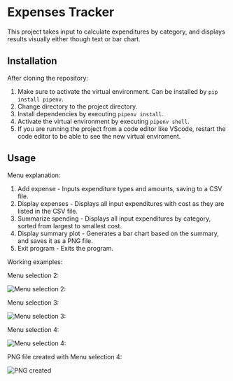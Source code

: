 # Expenses Tracker
This project takes input to calculate expenditures by category, and displays results visually either though text or bar chart.

## Installation
After cloning the repository: 
1. Make sure to activate the virtual environment. Can be installed by `pip install pipenv`.
2. Change directory to the project directory.
3. Install dependencies by executing `pipenv install`.
4. Activate the virtual environment by executing `pipenv shell`.
5. If you are running the project from a code editor like VScode, restart the code editor to be able to see the new virtual enviroment. 

## Usage
Menu explanation:
1. Add expense                        - Inputs expenditure types and amounts, saving to a CSV file.
2. Display expenses                   - Displays all input expenditures with cost as they are listed in the CSV file.
3. Summarize spending                 - Displays all input expenditures by category, sorted from largest to smallest cost.
4. Display summary plot               - Generates a bar chart based on the summary, and saves it as a PNG file. 
0. Exit program                       - Exits the program.


Working examples:

Menu selection 2:

![Menu selection 2:](https://user-images.githubusercontent.com/124433926/219021010-0eac254b-dd1e-4f22-bb1c-61d59e37140b.png)

Menu selection 3:

![Menu selection 3:](https://user-images.githubusercontent.com/124433926/219020947-ca62042a-5271-46d8-b354-b9acc1ab99fa.png)

Menu selection 4:

![Menu selection 4:](https://user-images.githubusercontent.com/124433926/219020971-f5d0a35d-c58c-40bc-93a5-0cf45c69c284.png)

PNG file created with Menu selection 4:

![PNG created](https://user-images.githubusercontent.com/124433926/219020856-31c265c4-80e7-4043-9fd0-60e3701d55e0.png)










